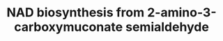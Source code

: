 ---
annotations:
- id: PW:0000002
  parent: classic metabolic pathway
  type: Pathway Ontology
  value: classic metabolic pathway
- id: PW:0000219
  parent: classic metabolic pathway
  type: Pathway Ontology
  value: nicotinamide adenine dinucleotide biosynthetic pathway
authors:
- M.Braymer
- MaintBot
- Egonw
- Ddigles
- Eweitz
- Khanspers
citedin: ''
communities: []
description: This is the later portion of the pathway used in eukaryotes for de novo
  biosynthesis of NAD, which starts with the amino acid L-tryptophan.  Description
  from [yeastgenome.org](https://pathway.yeastgenome.org/).
last-edited: 2025-09-15
ndex: null
organisms:
- Saccharomyces cerevisiae
redirect_from:
- /index.php/Pathway:WP84
- /instance/WP84
- /instance/WP84_r140566
revision: r140566
schema-jsonld:
- '@context': https://schema.org/
  '@id': https://wikipathways.github.io/pathways/WP84.html
  '@type': Dataset
  creator:
    '@type': Organization
    name: WikiPathways
  description: This is the later portion of the pathway used in eukaryotes for de
    novo biosynthesis of NAD, which starts with the amino acid L-tryptophan.  Description
    from [yeastgenome.org](https://pathway.yeastgenome.org/).
  keywords:
  - 2-amino-3-carboxymuconate-6-semialdehyde
  - AMP
  - ATP
  - BNA6
  - H⁺
  - H₂O
  - L-glutamate
  - L-glutamine
  - NAD+
  - NMA1
  - NMA2
  - QNS1
  - diphosphate
  - nicotinate adenine dinucleotide
  - quinolinate
  - β-nicotinate D-ribonucleotide
  license: CC0
  name: NAD biosynthesis from 2-amino-3-carboxymuconate semialdehyde
seo: CreativeWork
title: NAD biosynthesis from 2-amino-3-carboxymuconate semialdehyde
wpid: WP84
---